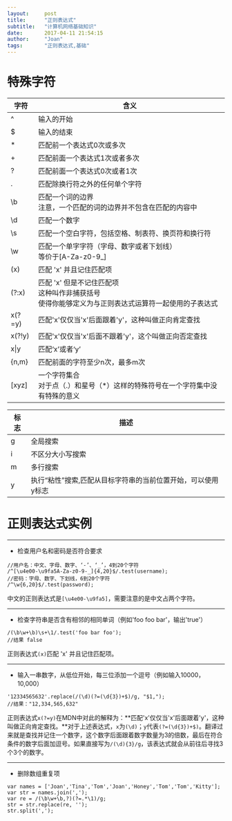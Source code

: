 ```yaml
---
layout:     post
title:      "正则表达式"
subtitle:   "计算机网络基础知识"
date:       2017-04-11 21:54:15
author:     "Joan"
tags:		"正则表达式,基础"
---
```


# 特殊字符

|字符|含义|
|----|----|
|^|输入的开始|
|$|输入的结束|
|*|匹配前一个表达式0次或多次|
|+|匹配前面一个表达式1次或者多次|
|?|匹配前面一个表达式0次或者1次|
|.|匹配除换行符之外的任何单个字符|
|\b|匹配一个词的边界<br>注意，一个匹配的词的边界并不包含在匹配的内容中|
|\d|匹配一个数字|
|\s|匹配一个空白字符，包括空格、制表符、换页符和换行符|
|\w|匹配一个单字字符（字母、数字或者下划线）<br>等价于[A-Za-z0-9_]|
|(x)|匹配 'x' 并且记住匹配项|
|(?:x)|匹配 'x' 但是不记住匹配项<br>这种叫作非捕获括号<br>使得你能够定义为与正则表达式运算符一起使用的子表达式|
|x(?=y)|匹配'x'仅仅当'x'后面跟着'y'，这种叫做正向肯定查找|
|x(?!y)|匹配'x'仅仅当'x'后面不跟着'y'，这个叫做正向否定查找|
|x\|y|匹配‘x’或者‘y’|
|{n,m}|匹配前面的字符至少n次，最多m次|
|[xyz]|一个字符集合<br>对于点（.）和星号（*）这样的特殊符号在一个字符集中没有特殊的意义|

|标志	|描述   |
|-------|-------|
|g	|全局搜索|
|i	|不区分大小写搜索|
|m	|多行搜索|
|y	|执行“粘性”搜索,匹配从目标字符串的当前位置开始，可以使用y标志|

# 正则表达式实例

---

- 检查用户名和密码是否符合要求
```
//用户名：中文、字母、数字、‘-’、‘_’，4到20个字符
/^[\u4e00-\u9fa5A-Za-z0-9-_]{4,20}$/.test(username);
//密码：字母、数字、下划线，6到20个字符
/^\w{6,20}$/.test(password);
```
中文的正则表达式是`[\u4e00-\u9fa5]`，需要注意的是中文占两个字符。

---

- 检查字符串是否含有相邻的相同单词（例如'foo foo bar'，输出'true'）
```
/(\b\w+\b)\s+\1/.test('foo bar foo');
//结果 false
```
正则表达式`(x)`匹配 'x' 并且记住匹配项。

---

- 输入一串数字，从低位开始，每三位添加一个逗号（例如输入10000，10,000）
```
'12334565632'.replace(/(\d)(?=(\d{3})+$)/g, "$1,");
//结果："12,334,565,632"
```
正则表达式`x(?=y)`在MDN中对此的解释为：**匹配'x'仅仅当'x'后面跟着'y'，这种叫做正向肯定查找。**对于上述表达式，`x`为`(\d)`；`y`代表`(?=(\d{3})+$)`。翻译过来就是查找并记住一个数字，这个数字后面跟着数字数量为3的倍数，最后在符合条件的数字后面加逗号。如果直接写为`/(\d){3}/g`，该表达式就会从前往后寻找3个3个的数字。

---

- 删除数组重复项
```
var names = ['Joan','Tina','Tom','Joan','Honey','Tom','Tom','Kitty'];
var str = names.join(',');
var re = /(\b\w+\b,?)(?=.*\1)/g;
str = str.replace(re, '');
str.split(',');
```
